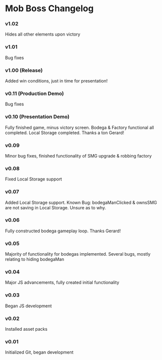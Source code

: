# Mob Boss Changelog

### v1.02
Hides all other elements upon victory

### v1.01
Bug fixes

### v1.00 (Release)
Added win conditions, just in time for presentation!

### v0.11 (Production Demo)
Bug fixes

### v0.10 (Presentation Demo)
Fully finished game, minus victory screen. Bodega & Factory functional all completed. Local Storage completed. Thanks a ton Gerard!

### v0.09
Minor bug fixes, finished functionality of SMG upgrade & robbing factory

### v0.08
Fixed Local Storage support

### v0.07
Added Local Storage support. Known Bug: bodegaManClicked & ownsSMG are not saving in Local Storage. Unsure as to why.

### v0.06
Fully constructed bodega gameplay loop. Thanks Gerard!

### v0.05
Majority of functionality for bodegas implemented. Several bugs, mostly relating to hiding bodegaMan

### v0.04
Major JS advancements, fully created initial functionality

### v0.03
Began JS development

### v0.02
Installed asset packs

### v0.01
Initialized Git, began development